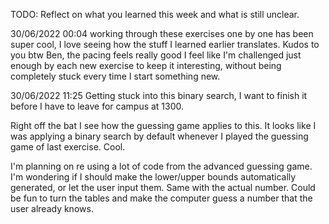 TODO: Reflect on what you learned this week and what is still unclear.

30/06/2022 00:04 working through these exercises one by one has been super cool, I love seeing how the stuff I learned earlier translates. Kudos to you btw Ben, the pacing feels really good I feel like I'm challenged just enough by each new exercise to keep it interesting, without being completely stuck every time I start something new.

30/06/2022 11:25 Getting stuck into this binary search, I want to finish it before I have to leave for campus at 1300.

Right off the bat I see how the guessing game applies to this. It looks like I was applying a binary search by default whenever I played the guessing game of last exercise. Cool.

I'm planning on re using a lot of code from the advanced guessing game. I'm wondering if I should make the lower/upper bounds automatically generated, or let the user input them. Same with the actual number. Could be fun to turn the tables and make the computer guess a number that the user already knows.